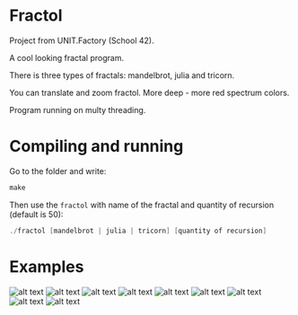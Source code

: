 # Fractol 
Project from UNIT.Factory (School 42).

A cool looking fractal program.

There is three types of fractals: mandelbrot, julia and tricorn.

You can translate and zoom fractol. More deep - more red spectrum colors.

Program running on multy threading.

# Compiling and running
Go to the folder and write:
```c
make
```
Then use the ```fractol``` with name of the fractal and quantity of recursion (default is 50):
```c
./fractol [mandelbrot | julia | tricorn] [quantity of recursion]
```
# Examples
![alt text](https://raw.githubusercontent.com/Areandy/Fractol/master/readme_scenes/1.png)
![alt text](https://raw.githubusercontent.com/Areandy/Fractol/master/readme_scenes/2.png)
![alt text](https://raw.githubusercontent.com/Areandy/Fractol/master/readme_scenes/3.png)
![alt text](https://raw.githubusercontent.com/Areandy/Fractol/master/readme_scenes/4.png)
![alt text](https://raw.githubusercontent.com/Areandy/Fractol/master/readme_scenes/5.png)
![alt text](https://raw.githubusercontent.com/Areandy/Fractol/master/readme_scenes/6.png)
![alt text](https://raw.githubusercontent.com/Areandy/Fractol/master/readme_scenes/7.png)
![alt text](https://raw.githubusercontent.com/Areandy/Fractol/master/readme_scenes/8.png)
![alt text](https://raw.githubusercontent.com/Areandy/Fractol/master/readme_scenes/9.png)

